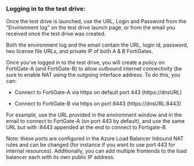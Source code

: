 ### Logging in to the test drive:
Once the test drive is launched, use the URL, Login and Password from the “Environment log” on the test drive launch page, or from the email you received once the test drive was created.

Both the environment log and the email contain the URL, login id, password, two license file URLs, and private IP of both A & B FortiGates.

Once you’ve logged in to the test drive, you will create a policy on FortiGate-A (and FortiGate-B) to allow outbound internet connectivity (be sure to enable NAT using the outgoing interface address. To do this, you can:

* Connect to FortiGate-A via https on default port 443 (https://dnsURL)

* Connect to FortiGate-B via https on port 8443 (https://dnsURL:8443)

For example, use the URL provided in the environment window and in the email to connect to FortGate-A (on port 443 by default), and use the same URL but with :8443 appended at the end to connect to Fortigate-B.

Note: these ports are configured in the Azure Load Balancer Inbound NAT rules and can be changed (for instance if you want to use port 443 for internal resources). Additionally, you can add multiple frontends to the load balancer each with its own public IP address.
